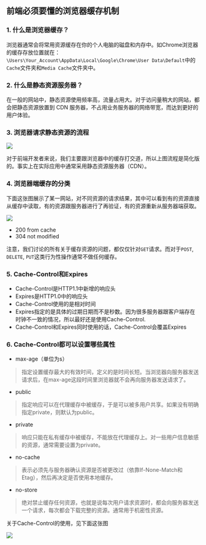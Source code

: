 ## 前端必须要懂的浏览器缓存机制


### 1. 什么是浏览器缓存？

浏览器通常会将常用资源缓存在你的个人电脑的磁盘和内存中。如Chrome浏览器的缓存存放位置就在：`\Users\Your_Account\AppData\Local\Google\Chrome\User Data\Default`中的`Cache`文件夹和`Media Cache`文件夹中。

### 2. 什么是静态资源服务器？

在一般的网站中，静态资源使用频率高，流量占用大。对于访问量稍大的网站，都会把静态资源放置到 CDN 服务器，不占用业务服务器的网络带宽，而达到更好的用户体验。

### 3. 浏览器请求静态资源的流程

![](https://github.com/zuopf769/notebook/blob/master/fe/%E5%89%8D%E7%AB%AF%E5%BF%85%E9%A1%BB%E8%A6%81%E6%87%82%E7%9A%84%E6%B5%8F%E8%A7%88%E5%99%A8%E7%BC%93%E5%AD%98%E6%9C%BA%E5%88%B6/1.png)


对于前端开发者来说，我们主要跟浏览器中的缓存打交道，所以上图流程是简化版的。事实上在实际应用中通常采用静态资源服务器（CDN）。



### 4. 浏览器端缓存的分类

下面这张图展示了某一网站，对不同资源的请求结果，其中可以看到有的资源直接从缓存中读取，有的资源跟服务器进行了再验证，有的资源重新从服务器端获取。

![](https://github.com/zuopf769/notebook/blob/master/fe/%E5%89%8D%E7%AB%AF%E5%BF%85%E9%A1%BB%E8%A6%81%E6%87%82%E7%9A%84%E6%B5%8F%E8%A7%88%E5%99%A8%E7%BC%93%E5%AD%98%E6%9C%BA%E5%88%B6/2.png)


+ 200 from cache
+ 304 not modified

注意，我们讨论的所有关于缓存资源的问题，都仅仅针对`GET`请求。而对于`POST`, `DELETE`, `PUT`这类行为性操作通常不做任何缓存。


### 5. Cache-Control和Expires

+ Cache-Control是HTTP1.1中新增的响应头
+ Expires是HTTP1.0中的响应头
+ Cache-Control使用的是相对时间
+ Expires指定的是具体的过期日期而不是秒数。因为很多服务器跟客户端存在时钟不一致的情况，所以最好还是使用Cache-Control.
+ Cache-Control和Expires同时使用的话，Cache-Control会覆盖Expires

### 6. Cache-Control都可以设置哪些属性

+ max-age（单位为s）

> 指定设置缓存最大的有效时间，定义的是时间长短。当浏览器向服务器发送请求后，在max-age这段时间里浏览器就不会再向服务器发送请求了。

+ public 

> 指定响应可以在代理缓存中被缓存，于是可以被多用户共享。如果没有明确指定private，则默认为public。


+ private 

> 响应只能在私有缓存中被缓存，不能放在代理缓存上。对一些用户信息敏感的资源，通常需要设置为private。


+ no-cache

> 表示必须先与服务器确认资源是否被更改过（依靠If-None-Match和Etag），然后再决定是否使用本地缓存。


+ no-store 

> 绝对禁止缓存任何资源，也就是说每次用户请求资源时，都会向服务器发送一个请求，每次都会下载完整的资源。通常用于机密性资源。


关于Cache-Control的使用，见下面这张图

![](https://github.com/zuopf769/notebook/blob/master/fe/%E5%89%8D%E7%AB%AF%E5%BF%85%E9%A1%BB%E8%A6%81%E6%87%82%E7%9A%84%E6%B5%8F%E8%A7%88%E5%99%A8%E7%BC%93%E5%AD%98%E6%9C%BA%E5%88%B6/3.png)


